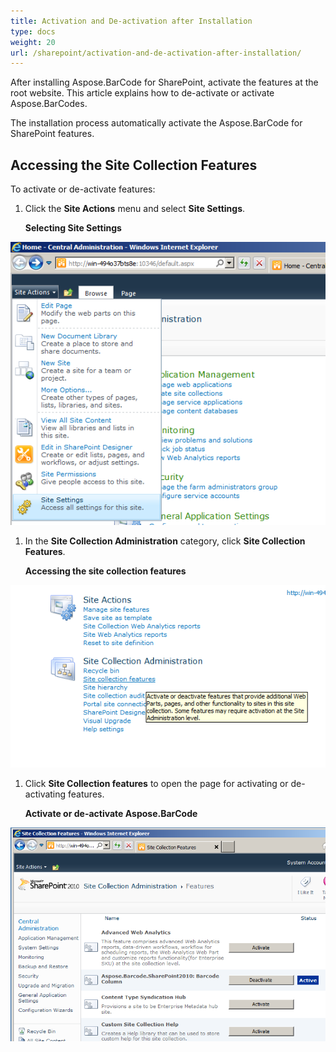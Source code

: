 ```yaml
---
title: Activation and De-activation after Installation
type: docs
weight: 20
url: /sharepoint/activation-and-de-activation-after-installation/
---
```




After installing Aspose.BarCode for SharePoint, activate the features at the root website. This article explains how to de-activate or activate Aspose.BarCodes.

The installation process automatically activate the Aspose.BarCode for SharePoint features. 


## **Accessing the Site Collection Features**
To activate or de-activate features:

1. Click the **Site Actions** menu and select **Site Settings**.

   **Selecting Site Settings** 

![todo:image_alt_text](activation-and-de-activation-after-installation_1.png)




1. In the **Site Collection Administration** category, click **Site Collection Features**.

   **Accessing the site collection features** 

![todo:image_alt_text](activation-and-de-activation-after-installation_2.png)




1. Click **Site Collection features** to open the page for activating or de-activating features.

   **Activate or de-activate Aspose.BarCode** 

![todo:image_alt_text](activation-and-de-activation-after-installation_3.png)
